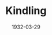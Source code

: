 ---
title: Kindling
date: 1932-03-29
closing_date:
layout: productions
featured_image:
image_caption:
image_credit:
playbill:
category:
Theatre: Theatre Jacksonville
crew:
- Staging and Props: Anne C. Lalor
- Director: Philip Devlin
cast:
- Mrs. Bates: Charlotte Bowden Perry
- Mr. Howland: Eugene LeaMond
- Steve Bates: Harry Lewis
- Donovan: J.H. Richards
- Maggie Schultz: Louise Twitty
- Mrs. Burke-Smith: Marguerite Culp
- Dr. Ralph Taylor: Ralph W. Cooper, Jr.
- Alice: Sara Clark
- Rafferty: Sidney Clark
- Heinrich Schultz: Stokes Perry
external_links:
---